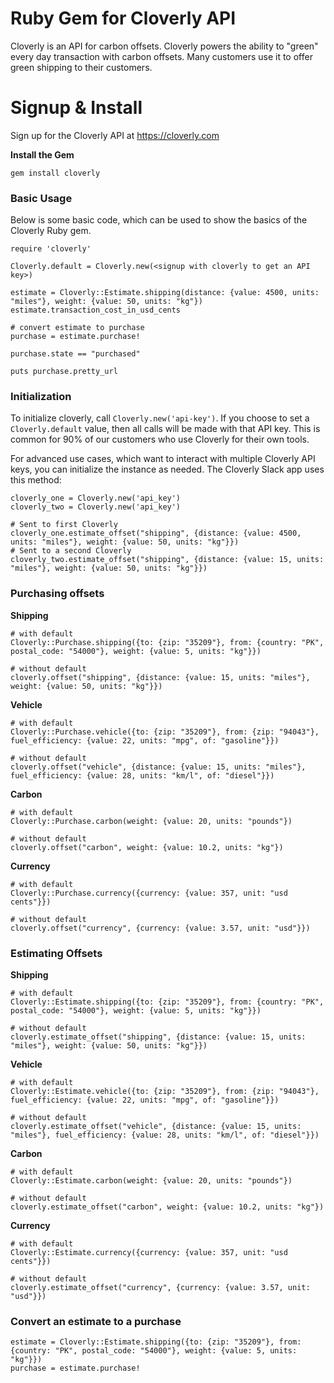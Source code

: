 # Ruby Gem for Cloverly API

Cloverly is an API for carbon offsets.  Cloverly powers the ability to
"green" every day transaction with carbon offsets.  Many customers use
it to offer green shipping to their customers.

# Signup & Install

Sign up for the Cloverly API at https://cloverly.com

**Install the Gem**
```
gem install cloverly
```

### Basic Usage

Below is some basic code, which can be used to show the basics of the
Cloverly Ruby gem.

```
require 'cloverly'

Cloverly.default = Cloverly.new(<signup with cloverly to get an API key>)

estimate = Cloverly::Estimate.shipping(distance: {value: 4500, units: "miles"}, weight: {value: 50, units: "kg"})
estimate.transaction_cost_in_usd_cents

# convert estimate to purchase
purchase = estimate.purchase!

purchase.state == "purchased"

puts purchase.pretty_url
```

### Initialization

To initialize cloverly, call `Cloverly.new('api-key')`.  If you choose
to set a `Cloverly.default` value, then all calls will be made with that
API key. This is common for 90% of our customers who use Cloverly for
their own tools.

For advanced use cases, which want to interact with multiple Cloverly
API keys, you can initialize the instance as needed.  The Cloverly Slack
app uses this method:

```
cloverly_one = Cloverly.new('api_key')
cloverly_two = Cloverly.new('api_key')

# Sent to first Cloverly
cloverly_one.estimate_offset("shipping", {distance: {value: 4500, units: "miles"}, weight: {value: 50, units: "kg"}})
# Sent to a second Cloverly
cloverly_two.estimate_offset("shipping", {distance: {value: 15, units: "miles"}, weight: {value: 50, units: "kg"}})
```

### Purchasing offsets

**Shipping**
```
# with default
Cloverly::Purchase.shipping({to: {zip: "35209"}, from: {country: "PK", postal_code: "54000"}, weight: {value: 5, units: "kg"}})

# without default
cloverly.offset("shipping", {distance: {value: 15, units: "miles"}, weight: {value: 50, units: "kg"}})
```

**Vehicle**
```
# with default
Cloverly::Purchase.vehicle({to: {zip: "35209"}, from: {zip: "94043"}, fuel_efficiency: {value: 22, units: "mpg", of: "gasoline"}})

# without default
cloverly.offset("vehicle", {distance: {value: 15, units: "miles"}, fuel_efficiency: {value: 28, units: "km/l", of: "diesel"}})
```

**Carbon**
```
# with default
Cloverly::Purchase.carbon(weight: {value: 20, units: "pounds"})

# without default
cloverly.offset("carbon", weight: {value: 10.2, units: "kg"})
```

**Currency**
```
# with default
Cloverly::Purchase.currency({currency: {value: 357, unit: "usd cents"}})

# without default
cloverly.offset("currency", {currency: {value: 3.57, unit: "usd"}})
```

### Estimating Offsets

**Shipping**
```
# with default
Cloverly::Estimate.shipping({to: {zip: "35209"}, from: {country: "PK", postal_code: "54000"}, weight: {value: 5, units: "kg"}})

# without default
cloverly.estimate_offset("shipping", {distance: {value: 15, units: "miles"}, weight: {value: 50, units: "kg"}})
```

**Vehicle**
```
# with default
Cloverly::Estimate.vehicle({to: {zip: "35209"}, from: {zip: "94043"}, fuel_efficiency: {value: 22, units: "mpg", of: "gasoline"}})

# without default
cloverly.estimate_offset("vehicle", {distance: {value: 15, units: "miles"}, fuel_efficiency: {value: 28, units: "km/l", of: "diesel"}})
```

**Carbon**
```
# with default
Cloverly::Estimate.carbon(weight: {value: 20, units: "pounds"})

# without default
cloverly.estimate_offset("carbon", weight: {value: 10.2, units: "kg"})
```

**Currency**
```
# with default
Cloverly::Estimate.currency({currency: {value: 357, unit: "usd cents"}})

# without default
cloverly.estimate_offset("currency", {currency: {value: 3.57, unit: "usd"}})
```

### Convert an estimate to a purchase

```
estimate = Cloverly::Estimate.shipping({to: {zip: "35209"}, from: {country: "PK", postal_code: "54000"}, weight: {value: 5, units: "kg"}})
purchase = estimate.purchase!
```
